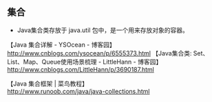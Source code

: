 ## 集合  
  - Java集合类存放于 java.util 包中，是一个用来存放对象的容器。  


【Java 集合详解 - YSOcean - 博客园】  
http://www.cnblogs.com/ysocean/p/6555373.html
【Java集合类: Set、List、Map、Queue使用场景梳理 - LittleHann - 博客园】  
http://www.cnblogs.com/LittleHann/p/3690187.html

【Java 集合框架 | 菜鸟教程】  
http://www.runoob.com/java/java-collections.html